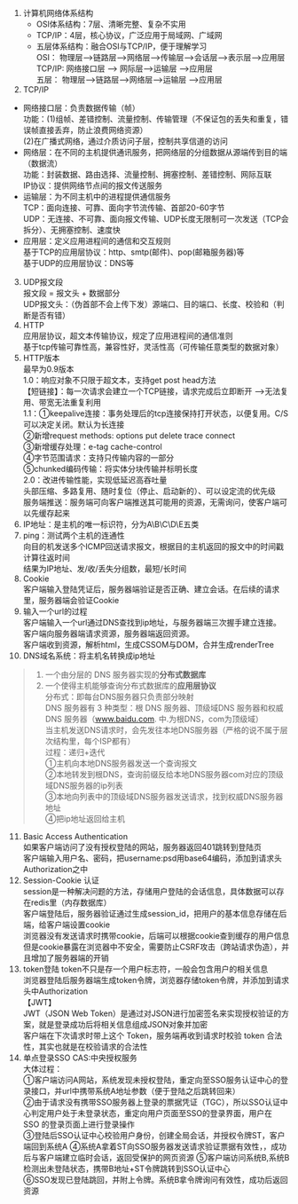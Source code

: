 1. 计算机网络体系结构    
   - OSI体系结构：7层、清晰完整、复杂不实用    
   - TCP/IP：4层，核心协议，广泛应用于局域网、广域网    
   - 五层体系结构：融合OSI与TCP/IP，便于理解学习    
OSI：   物理层-->链路层-->网络层-->传输层-->会话层-->表示层-->应用层    
TCP/IP: 网络接口层	-->	 网际层-->运输层	   -->应用层    
五层：   物理层-->链路层-->网络层-->运输层    -->应用层    
2. TCP/IP    
- 网络接口层：负责数据传输（帧）    
​	功能：(1)组帧、差错控制、流量控制、传输管理（不保证包的丢失和重复，错误帧直接丢弃，防止浪费网络资源）    
​		(2)在广播式网络，通过介质访问子层，控制共享信道的访问    
- 网络层：在不同的主机提供通讯服务，把网络层的分组数据从源端传到目的端（数据流）    
​	功能：封装数据、路由选择、流量控制、拥塞控制、差错控制、网际互联    
​	IP协议：提供网络节点间的报文传送服务    
- 运输层：为不同主机中的进程提供通信服务     
​	TCP：面向连接、可靠、面向字节流传输、首部20-60字节    
​	UDP：无连接、不可靠、面向报文传输、UDP长度无限制可一次发送（TCP会拆分）、无拥塞控制、速度快    
- 应用层：定义应用进程间的通信和交互规则    
​	基于TCP的应用层协议：http、smtp(邮件)、pop(邮箱服务器)等    
​	基于UDP的应用层协议：DNS等    
3. UDP报文段    
报文段 = 报文头 + 数据部分    
UDP报文头：（伪首部不会上传下发）源端口、目的端口、长度、校验和（判断是否有错）    
4. HTTP    
应用层协议，超文本传输协议，规定了应用进程间的通信准则    
基于tcp传输可靠性高，兼容性好，灵活性高（可传输任意类型的数据对象）    
5. HTTP版本    
最早为0.9版本    
1.0：响应对象不只限于超文本，支持get post head方法    
​ 【短链接】：每一次请求会建立一个TCP链接，请求完成后立即断开 -->无法复用、带宽无法重复利用    
1.1：①keepalive连接：事务处理后的tcp连接保持打开状态，以便复用。C/S可以决定关闭。默认为长连接    
​    ②新增request methods: options put delete trace connect    
​	   ③新增缓存处理：e-tag cache-control    
​	   ④字节范围请求：支持只传输内容的一部分    
​		 ⑤chunked编码传输：将实体分块传输并标明长度    
2.0：改进传输性能，实现低延迟高吞吐量    
​   头部压缩、多路复用、随时复位（停止、启动新的）、可以设定流的优先级    
​	  服务端推送：服务端可向客户端推送其可能用的资源，无需询问，使客户端可以先缓存起来    
6. IP地址：是主机的唯一标识符，分为A\B\C\D\E五类    
7. ping：测试两个主机的连通性    
   向目的机发送多个ICMP回送请求报文，根据目的主机返回的报文中的时间戳计算往返时间    
   结果为IP地址、发/收/丢失分组数，最短/长时间    
8. Cookie    
客户端输入登陆凭证后，服务器端验证是否正确、建立会话。在后续的请求里，服务器端会验证Cookie    
9. 输入一个url的过程        
客户端输入一个url通过DNS查找到ip地址，与服务器端三次握手建立连接。    
客户端向服务器端请求资源，服务器端返回资源。    
客户端收到资源，解析html，生成CSSOM与DOM，合并生成renderTree    
10. DNS域名系统：将主机名转换成ip地址    
> 1. 一个由分层的 DNS 服务器实现的**分布式数据库**    
> 2. 一个使得主机能够查询分布式数据库的**应用层协议**    
分布式：即每台DNS服务器只负责部分映射        
DNS 服务器有 3 种类型：根 DNS 服务器、顶级域DNS 服务器和权威 DNS 服务器（www.baidu.com. 中.为根DNS，com为顶级域）    
当主机发送DNS请求时，会先发往本地DNS服务器（严格的说不属于层次结构里，每个ISP都有）    
过程：递归+迭代    
①主机向本地DNS服务器发送一个查询报文    
②本地转发到根DNS，查询前缀反给本地DNS服务器com对应的顶级域DNS服务器的ip列表    
③本地向列表中的顶级域DNS服务器发送请求，找到权威DNS服务器地址    
④把ip地址返回给主机    
11. Basic Access Authentication    
如果客户端访问了没有授权登陆的网站，服务器返回401跳转到登陆页    
客户端输入用户名、密码，把username:psd用base64编码，添加到请求头Authorization之中    
12. Session-Cookie 认证   
session是一种解决问题的方法，存储用户登陆的会话信息，具体数据可以存在redis里（内存数据库）    
客户端登陆后，服务器验证通过生成session_id，把用户的基本信息存储在后端，给客户端设置cookie    
浏览器没有发送请求时携带cookie，后端可以根据cookie查到缓存的用户信息    
但是cookie暴露在浏览器中不安全，需要防止CSRF攻击（跨站请求伪造），并且增加了服务器端的开销    
13. token登陆
token不只是存一个用户标志符，一般会包含用户的相关信息   
浏览器登陆后服务器端生成token令牌，浏览器存储token令牌，并添加到请求头中Authorization    
【JWT】   
JWT（JSON Web Token）是通过对JSON进行加密签名来实现授权验证的方案，就是登录成功后将相关信息组成JSON对象并加密   
客户端在下次请求时带上这个 Token，服务端再收到请求时校验 token 合法性，其实也就是在校验请求的合法性   
14. 单点登录SSO
CAS:中央授权服务  
大体过程：    
①客户端访问A网站，系统发现未授权登陆，重定向至SSO服务认证中心的登录接口，并url中携带系统A地址参数（便于登陆之后跳转回来）  
②由于请求没有携带SSO服务器上登录的票据凭证（TGC），所以SSO认证中心判定用户处于未登录状态，重定向用户页面至SSO的登录界面，用户在 SSO 的登录页面上进行登录操作    
③登陆后SSO认证中心校验用户身份，创建全局会话，并授权令牌ST，客户端回到系统A
④系统A拿着ST向SSO服务器发送请求验证票据有效性，，成功后与客户端建立临时会话，返回受保护的网页资源
⑤客户端访问系统B,系统B检测出未登陆状态，携带B地址+ST令牌跳转到SSO认证中心     
⑥SSO发现已登陆跳回，并附上令牌。系统B拿令牌询问有效性，成功后返回资源   
